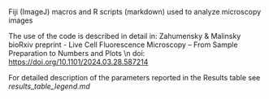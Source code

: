 Fiji (ImageJ) macros and R scripts (markdown) used to analyze microscopy images

The use of the code is described in detail in:
Zahumensky & Malinsky bioRxiv preprint - Live Cell Fluorescence Microscopy – From Sample Preparation to Numbers and Plots \n
doi: https://doi.org/10.1101/2024.03.28.587214

For detailed description of the parameters reported in the Results table see _results_table_legend.md_
